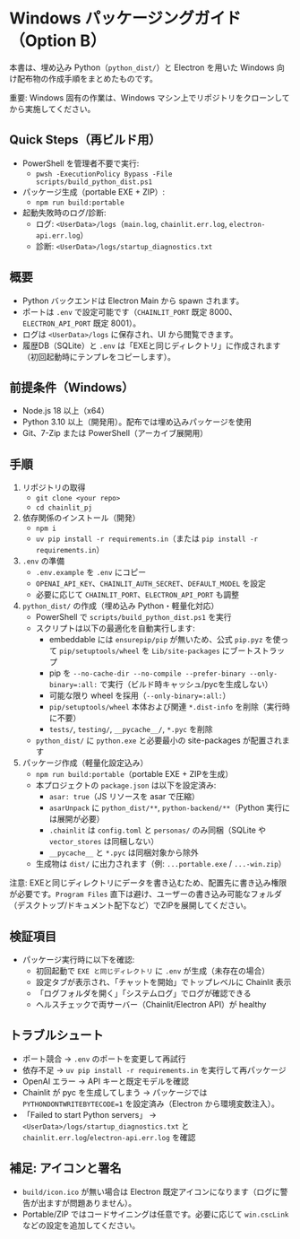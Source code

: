 # Windows パッケージングガイド（Option B）

本書は、埋め込み Python（`python_dist/`）と Electron を用いた Windows 向け配布物の作成手順をまとめたものです。

重要: Windows 固有の作業は、Windows マシン上でリポジトリをクローンしてから実施してください。

## Quick Steps（再ビルド用）
- PowerShell を管理者不要で実行:
  - `pwsh -ExecutionPolicy Bypass -File scripts/build_python_dist.ps1`
- パッケージ生成（portable EXE + ZIP）:
  - `npm run build:portable`
- 起動失敗時のログ/診断:
  - ログ: `<UserData>/logs`（`main.log`, `chainlit.err.log`, `electron-api.err.log`）
  - 診断: `<UserData>/logs/startup_diagnostics.txt`

## 概要
- Python バックエンドは Electron Main から spawn されます。
- ポートは `.env` で設定可能です（`CHAINLIT_PORT` 既定 8000、`ELECTRON_API_PORT` 既定 8001）。
- ログは `<UserData>/logs` に保存され、UI から閲覧できます。
- 履歴DB（SQLite）と `.env` は「EXEと同じディレクトリ」に作成されます（初回起動時にテンプレをコピーします）。

## 前提条件（Windows）
- Node.js 18 以上（x64）
- Python 3.10 以上（開発用）。配布では埋め込みパッケージを使用
- Git、7-Zip または PowerShell（アーカイブ展開用）

## 手順
1. リポジトリの取得
   - `git clone <your repo>`
   - `cd chainlit_pj`
2. 依存関係のインストール（開発）
   - `npm i`
   - `uv pip install -r requirements.in`（または `pip install -r requirements.in`）
3. `.env` の準備
   - `.env.example` を `.env` にコピー
   - `OPENAI_API_KEY`、`CHAINLIT_AUTH_SECRET`、`DEFAULT_MODEL` を設定
   - 必要に応じて `CHAINLIT_PORT`、`ELECTRON_API_PORT` も調整
4. `python_dist/` の作成（埋め込み Python・軽量化対応）
   - PowerShell で `scripts/build_python_dist.ps1` を実行
   - スクリプトは以下の最適化を自動実行します:
     - embeddable には `ensurepip/pip` が無いため、公式 `pip.pyz` を使って `pip/setuptools/wheel` を `Lib/site-packages` にブートストラップ
     - pip を `--no-cache-dir --no-compile --prefer-binary --only-binary=:all:` で実行（ビルド時キャッシュ/pycを生成しない）
     - 可能な限り wheel を採用（`--only-binary=:all:`）
     - `pip/setuptools/wheel` 本体および関連 `*.dist-info` を削除（実行時に不要）
     - `tests/`, `testing/`, `__pycache__/`, `*.pyc` を削除
   - `python_dist/` に `python.exe` と必要最小の site-packages が配置されます
5. パッケージ作成（軽量化設定込み）
   - `npm run build:portable`（portable EXE + ZIPを生成）
   - 本プロジェクトの `package.json` は以下を設定済み:
     - `asar: true`（JS リソースを asar で圧縮）
     - `asarUnpack` に `python_dist/**`, `python-backend/**`（Python 実行には展開が必要）
     - `.chainlit` は `config.toml` と `personas/` のみ同梱（SQLite や `vector_stores` は同梱しない）
     - `__pycache__` と `*.pyc` は同梱対象から除外
   - 生成物は `dist/` に出力されます（例: `...portable.exe` / `...-win.zip`）

注意: EXEと同じディレクトリにデータを書き込むため、配置先に書き込み権限が必要です。`Program Files` 直下は避け、ユーザーの書き込み可能なフォルダ（デスクトップ/ドキュメント配下など）でZIPを展開してください。

## 検証項目
- パッケージ実行時に以下を確認:
  - 初回起動で `EXE と同じディレクトリ` に `.env` が生成（未存在の場合）
  - 設定タブが表示され、「チャットを開始」でトップレベルに Chainlit 表示
  - 「ログフォルダを開く」「システムログ」でログが確認できる
  - ヘルスチェックで両サーバー（Chainlit/Electron API）が healthy

## トラブルシュート
- ポート競合 → `.env` のポートを変更して再試行
- 依存不足 → `uv pip install -r requirements.in` を実行して再パッケージ
- OpenAI エラー → API キーと既定モデルを確認
 - Chainlit が pyc を生成してしまう → パッケージでは `PYTHONDONTWRITEBYTECODE=1` を設定済み（Electron から環境変数注入）。
 - 「Failed to start Python servers」 → `<UserData>/logs/startup_diagnostics.txt` と `chainlit.err.log`/`electron-api.err.log` を確認

## 補足: アイコンと署名
- `build/icon.ico` が無い場合は Electron 既定アイコンになります（ログに警告が出ますが問題ありません）。
- Portable/ZIP ではコードサイニングは任意です。必要に応じて `win.cscLink` などの設定を追加してください。
